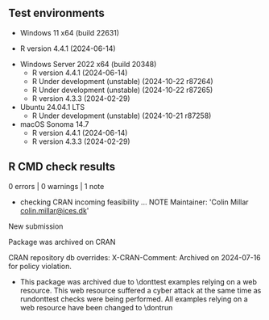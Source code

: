 ## Test environments

*  Windows 11 x64 (build 22631)
  - R version 4.4.1 (2024-06-14)
* Windows Server 2022 x64 (build 20348)
  - R version 4.4.1 (2024-06-14)
  - R Under development (unstable) (2024-10-22 r87264)
  - R Under development (unstable) (2024-10-22 r87265)
  - R version 4.3.3 (2024-02-29)
* Ubuntu 24.04.1 LTS
  - R Under development (unstable) (2024-10-21 r87258)
* macOS Sonoma 14.7
  - R version 4.4.1 (2024-06-14)
  - R version 4.3.3 (2024-02-29)


## R CMD check results

0 errors | 0 warnings | 1 note

* checking CRAN incoming feasibility ... NOTE
Maintainer: 'Colin Millar <colin.millar@ices.dk>'

New submission

Package was archived on CRAN

CRAN repository db overrides:
  X-CRAN-Comment: Archived on 2024-07-16 for policy violation.

* This package was archived due to \donttest examples relying on a web resource.
  This web resource suffered a cyber attack at the same time as rundonttest checks
  were being performed.
  All examples relying on a web resource have been changed to \dontrun
